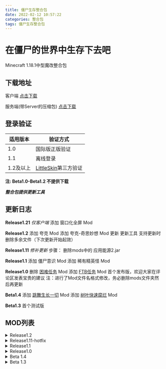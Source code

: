 ```yaml
---
title: 僵尸生存整合包
date: 2022-02-12 10:57:22
categories: 整合包
tags: 僵尸生存整合包
---
```

# 在僵尸的世界中生存下去吧 #
Minecraft 1.18.1中型魔改整合包

<!--more-->


## 下载地址 ##

客户端
[点击下载](https://pan.baidu.com/s/1SCpABUBQggfLg9Z1_E1VaA?pwd=r352)

服务端(带Server的压缩包)
[点击下载](https://pan.baidu.com/s/1SCpABUBQggfLg9Z1_E1VaA?pwd=r352)

## 登录验证 ##

| 适用版本 | 验证方式 |
| ------- | ------- |
| 1.0 | 国际版正版验证 |
| 1.1 | 离线登录 |
| 1.2及以上 | [LittleSkin](https://littlesk.in)第三方验证 |

**注: Beta1.0-Beta1.2 不提供下载**


***整合包提供更新工具***

## 更新日志 ##
**Release1.21**
*仅客户端*
添加 窗口化全屏 Mod

**Release1.2**
添加 夸克 Mod
添加 夸克-奇思妙想 Mod
更新 更新工具 支持更新时删除多余文件（下次更新开始起效）

**Release1.11**
*修补更新*
步骤：
删除mods中的 应用能源2.jar

**Release1.1**
添加 僵尸意识 Mod
添加 稀有精英怪 Mod

**Release1.0**
删除 [困难任务](https://www.mcmod.cn/class/478.html) Mod
添加 [FTB任务](https://www.mcmod.cn/class/1423.html) Mod
首个发布版，欢迎大家在评论区发表宝贵的建议
注：进行了Mod文件名格式修改，务必删除mods文件夹然后再更新

**Beta1.4**
添加 [跳舞生长一切](https://www.mcmod.cn/class/3823.html) Mod
添加 [树叶快速腐烂](https://www.mcmod.cn/class/1173.html) Mod

**Beta1.3**
首个测试版

## MOD列表 ##
<details>
<summary>Release1.2</summary>
```bash
architectury.jar
AutoRegLib-1.7-53.jar
cloth-config.jar
coroutil.jar
ferritecore.jar
ForgeEndertech.jar
framework.jar
ftb-library-forge.jar
ftb-quests-forge.jar
FTB区块认领.jar
FTB团队.jar
FTB服务器指令.jar
item-filters-forge.jar
JEI物品管理器.jar
JEI药水效果.jar
JustEnoughResources.jar
light-overlay.jar
MrCrayfish 的家具.jar
MrCrayfish的枪.jar
MrCrayfish的背包.jar
Placebo.jar
TerraBlender-forge.jar
万用皮肤补丁.jar
储物抽屉.jar
僵尸意识.jar
合成修改.jar
大型矿床.jar
夸克-奇思妙想.jar
夸克.jar
崩溃优化.jar
时间之瓶.jar
树叶快速腐烂.jar
检测器.jar
模组名称显示.jar
模组目录.jar
游戏菜单模组设定.jar
物品栏HUD+.jar
矿物搜索器.jar
矿石挖掘.jar
禁用实验性设置警告.jar
稀有精英怪.jar
超多生物群系.jar
跳舞生长一切.jar
通用拼音搜索.jar
配方性能优化.jar
配置界面.jar
```
</details>
<details>
<summary>Release1.11-hotfix</summary>
```bash
architectury.jar
cloth-config.jar
coroutil.jar
ferritecore.jar
ForgeEndertech.jar
framework.jar
ftb-library-forge.jar
ftb-quests-forge.jar
FTB区块认领.jar
FTB团队.jar
FTB服务器指令.jar
item-filters-forge.jar
JEI物品管理器.jar
JEI药水效果.jar
JustEnoughResources.jar
light-overlay.jar
MrCrayfish 的家具.jar
MrCrayfish的枪.jar
MrCrayfish的背包.jar
Placebo.jar
TerraBlender-forge.jar
万用皮肤补丁.jar
储物抽屉.jar
僵尸意识.jar
合成修改.jar
大型矿床.jar
崩溃优化.jar
时间之瓶.jar
树叶快速腐烂.jar
检测器.jar
模组名称显示.jar
模组目录.jar
游戏菜单模组设定.jar
物品栏HUD+.jar
矿物搜索器.jar
矿石挖掘.jar
禁用实验性设置警告.jar
稀有精英怪.jar
超多生物群系.jar
跳舞生长一切.jar
通用拼音搜索.jar
配方性能优化.jar
配置界面.jar
```
</details>
<details>
<summary>Release1.1</summary>
```bash
architectury.jar
cloth-config.jar
coroutil.jar
ferritecore.jar
ForgeEndertech.jar
framework.jar
ftb-library-forge.jar
ftb-quests-forge.jar
FTB区块认领.jar
FTB团队.jar
FTB服务器指令.jar
item-filters-forge.jar
JEI物品管理器.jar
JEI药水效果.jar
JustEnoughResources.jar
light-overlay.jar
MrCrayfish 的家具.jar
MrCrayfish的枪.jar
MrCrayfish的背包.jar
Placebo.jar
TerraBlender-forge.jar
万用皮肤补丁.jar
储物抽屉.jar
僵尸意识.jar
合成修改.jar
大型矿床.jar
崩溃优化.jar
应用能源2.jar
时间之瓶.jar
树叶快速腐烂.jar
检测器.jar
模组名称显示.jar
模组目录.jar
游戏菜单模组设定.jar
物品栏HUD+.jar
矿物搜索器.jar
矿石挖掘.jar
禁用实验性设置警告.jar
稀有精英怪.jar
超多生物群系.jar
跳舞生长一切.jar
通用拼音搜索.jar
配方性能优化.jar
配置界面.jar
```
</details>
<details>
<summary>Release1.0</summary>
```bash
architectury-3.6.16.jar
cloth-config-6.1.50-forge.jar
ferritecore-4.0.0-forge.jar
ForgeEndertech-1.18.1-8.0.0.0-build.0040.jar
framework-0.2.3-1.18.1.jar
ftb-library-forge-1801.3.5-build.109.jar
ftb-quests-forge-1801.3.7-build.93.jar
IngredientExtensionAPI-fabric-1.18.1-2.0.1.jar
item-filters-forge-1801.2.6-build.16.jar
JustEnoughResources-1.18.1-0.13.1.150.jar
light-overlay-6.0.4-forge.jar
Placebo-1.18.1-6.0.5.jar
TerraBlender-forge-1.18.1-1.1.0.73.jar
[FTB区块认领]ftb-chunks-forge-1801.3.4-build.127.jar
[FTB团队]ftb-teams-forge-1801.2.4-build.46.jar
[FTB服务器指令]ftb-essentials-1801.1.6-build.37.jar
[JEI物品管理器] jei-1.18.1-9.2.3.84.jar
[JEI药水效果] jeed-1.18-1.6.jar
[MrCrayfish 的家具] furniture-7.0.0-pre28-1.18.1.jar
[MrCrayfish的枪] gun-mod-1.1.3-1.18.1.jar
[MrCrayfish的背包] backpacked-2.0.4-1.18.1.jar
[万用皮肤补丁] CustomSkinLoader_ForgeActive-14.13-SNAPSHOT-313.jar
[储物抽屉] StorageDrawers-1.18.1-10.1.1.jar
[合成修改]CraftTweaker-forge-1.18.1-9.0.45.jar
[大型矿床] AdLods-1.18.1-5.0.0.0-build.0044.jar
[崩溃优化] notenoughcrashes-4.1.4+1.18.1-forge.jar
[应用能源2] appliedenergistics2-10.0.1.jar
[时间之瓶] time-in-a-bottle-2.1.0-mc1.18.1.jar
[树叶快速腐烂] FastLeafDecay-27.2.jar
[检测器] theoneprobe-1.18-5.0.3.jar
[模组名称显示] modnametooltip-1.18.1-1.18.0.jar
[模组目录] catalogue-1.6.0-1.18.1.jar
[游戏菜单模组设定] GameMenuModOption-1.18-Forge-1.14.jar
[物品栏HUD+] InventoryHud_[1.18].forge-3.4.4.jar
[矿物搜索器]AdFinders-1.18.1-6.0.0.1-build.0051.jar
[矿石挖掘] OreExcavation-1.10.160.jar
[禁用实验性设置警告] shutupexperimentalsettings-1.0.4-1.18+.jar
[自定义NPC][Taterzens] taterzens-1.8.1-forge.jar
[超多生物群系] BiomesOPlenty-1.18.1-15.0.0.105-universal.jar
[跳舞生长一切] TwerkItMeal-1.18.1-2.1.0.jar
[通用拼音搜索] JustEnoughCharacters-1.18.1-4.3.3.jar
[配方性能优化] FastSuite-1.18.1-3.0.0.jar
[配置界面] configured-1.5.1-1.18.1.jar
```
</details>
<details>
<summary>Beta 1.4</summary>
```bash
architectury-3.6.16.jar
cloth-config-6.1.50-forge.jar
ferritecore-4.0.0-forge.jar
ForgeEndertech-1.18.1-8.0.0.0-build.0040.jar
framework-0.2.3-1.18.1.jar
ftb-library-forge-1801.3.5-build.109.jar
IngredientExtensionAPI-fabric-1.18.1-2.0.1.jar
JustEnoughResources-1.18.1-0.13.1.150.jar
light-overlay-6.0.4-forge.jar
Placebo-1.18.1-6.0.5.jar
TerraBlender-forge-1.18.1-1.1.0.73.jar
[FTB区块认领]ftb-chunks-forge-1801.3.4-build.127.jar
[FTB团队]ftb-teams-forge-1801.2.4-build.46.jar
[FTB服务器指令]ftb-essentials-1801.1.6-build.37.jar
[JEI物品管理器] jei-1.18.1-9.2.3.84.jar
[JEI药水效果] jeed-1.18-1.6.jar
[MrCrayfish 的家具] furniture-7.0.0-pre28-1.18.1.jar
[MrCrayfish的枪] gun-mod-1.1.3-1.18.1.jar
[MrCrayfish的背包] backpacked-2.0.4-1.18.1.jar
[万用皮肤补丁] CustomSkinLoader_ForgeActive-14.13-SNAPSHOT-313.jar
[储物抽屉] StorageDrawers-1.18.1-10.1.1.jar
[合成修改]CraftTweaker-forge-1.18.1-9.0.45.jar
[困难任务] HQM-1.18.1-5.9.1-forge.jar
[大型矿床] AdLods-1.18.1-5.0.0.0-build.0044.jar
[崩溃优化] notenoughcrashes-4.1.4+1.18.1-forge.jar
[应用能源2] appliedenergistics2-10.0.1.jar
[时间之瓶] time-in-a-bottle-2.1.0-mc1.18.1.jar
[树叶快速腐烂] FastLeafDecay-27.2.jar
[检测器] theoneprobe-1.18-5.0.3.jar
[模组名称显示] modnametooltip-1.18.1-1.18.0.jar
[模组目录] catalogue-1.6.0-1.18.1.jar
[游戏菜单模组设定] GameMenuModOption-1.18-Forge-1.14.jar
[物品栏HUD+] InventoryHud_[1.18].forge-3.4.4.jar
[矿物搜索器]AdFinders-1.18.1-6.0.0.1-build.0051.jar
[矿石挖掘] OreExcavation-1.10.160.jar
[禁用实验性设置警告] shutupexperimentalsettings-1.0.4-1.18+.jar
[自定义NPC][Taterzens] taterzens-1.8.1-forge.jar
[超多生物群系] BiomesOPlenty-1.18.1-15.0.0.105-universal.jar
[跳舞生长一切] TwerkItMeal-1.18.1-2.1.0.jar
[通用拼音搜索] JustEnoughCharacters-1.18.1-4.3.3.jar
[配方性能优化] FastSuite-1.18.1-3.0.0.jar
[配置界面] configured-1.5.1-1.18.1.jar
```
</details>
<details>
<summary>Beta 1.3</summary>
```bash
architectury-3.6.16.jar
cloth-config-6.1.50-forge.jar
ferritecore-4.0.0-forge.jar
ForgeEndertech-1.18.1-8.0.0.0-build.0040.jar
framework-0.2.3-1.18.1.jar
ftb-library-forge-1801.3.5-build.109.jar
IngredientExtensionAPI-fabric-1.18.1-2.0.1.jar
JustEnoughResources-1.18.1-0.13.1.150.jar
light-overlay-6.0.4-forge.jar
Placebo-1.18.1-6.0.5.jar
TerraBlender-forge-1.18.1-1.1.0.73.jar
[FTB区块认领]ftb-chunks-forge-1801.3.4-build.127.jar
[FTB团队]ftb-teams-forge-1801.2.4-build.46.jar
[FTB服务器指令]ftb-essentials-1801.1.6-build.37.jar
[JEI物品管理器] jei-1.18.1-9.2.3.84.jar
[JEI药水效果] jeed-1.18-1.6.jar
[MrCrayfish 的家具] furniture-7.0.0-pre28-1.18.1.jar
[MrCrayfish的枪] gun-mod-1.1.3-1.18.1.jar
[MrCrayfish的背包] backpacked-2.0.4-1.18.1.jar
[万用皮肤补丁] CustomSkinLoader_ForgeActive-14.13-SNAPSHOT-313.jar
[储物抽屉] StorageDrawers-1.18.1-10.1.1.jar
[合成修改]CraftTweaker-forge-1.18.1-9.0.45.jar
[困难任务] HQM-1.18.1-5.9.1-forge.jar
[大型矿床] AdLods-1.18.1-5.0.0.0-build.0044.jar
[崩溃优化] notenoughcrashes-4.1.4+1.18.1-forge.jar
[应用能源2] appliedenergistics2-10.0.1.jar
[时间之瓶] time-in-a-bottle-2.1.0-mc1.18.1.jar
[检测器] theoneprobe-1.18-5.0.3.jar
[模组名称显示] modnametooltip-1.18.1-1.18.0.jar
[模组目录] catalogue-1.6.0-1.18.1.jar
[游戏菜单模组设定] GameMenuModOption-1.18-Forge-1.14.jar
[物品栏HUD+] InventoryHud_[1.18].forge-3.4.4.jar
[矿物搜索器]AdFinders-1.18.1-6.0.0.1-build.0051.jar
[矿石挖掘] OreExcavation-1.10.160.jar
[禁用实验性设置警告] shutupexperimentalsettings-1.0.4-1.18+.jar
[自定义NPC][Taterzens] taterzens-1.8.1-forge.jar
[超多生物群系] BiomesOPlenty-1.18.1-15.0.0.105-universal.jar
[通用拼音搜索] JustEnoughCharacters-1.18.1-4.3.3.jar
[配方性能优化] FastSuite-1.18.1-3.0.0.jar
[配置界面] configured-1.5.1-1.18.1.jar
```
</details>